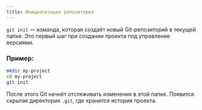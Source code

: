 ```yaml
---
title: Инициализация репозитория
---
```


`git init` — команда, которая создаёт новый Git-репозиторий в текущей папке. Это первый шаг при создании проекта под управление версиями.

### Пример:

```bash
mkdir my-project
cd my-project
git init
```

После этого Git начнёт отслеживать изменения в этой папке. Появится скрытая директория `.git`, где хранится история проекта.

